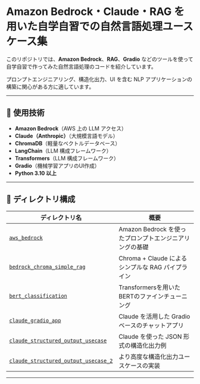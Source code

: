 # Amazon Bedrock・Claude・RAG を用いた自学自習での自然言語処理ユースケース集

このリポジトリでは、**Amazon Bedrock**、**RAG**、**Gradio** などのツールを使って自学自習で作ってみた自然言語処理のコードを紹介しています。

プロンプトエンジニアリング、構造化出力、UI を含む NLP アプリケーションの構築に関心がある方に適しています。

---

## 🔧 使用技術

- **Amazon Bedrock**（AWS 上の LLM アクセス）
- **Claude（Anthropic）**（大規模言語モデル）
- **ChromaDB**（軽量なベクトルデータベース）
- **LangChain**（LLM 構成フレームワーク）
- **Transformers**（LLM 構成フレームワーク）
- **Gradio**（機械学習アプリのUI作成）
- **Python 3.10 以上**

---

## 📁 ディレクトリ構成

| ディレクトリ名 | 概要 |
|----------------|------|
| [`aws_bedrock`](./aws_bedrock) | Amazon Bedrock を使ったプロンプトエンジニアリングの基礎 |
| [`bedrock_chroma_simple_rag`](./bedrock_chroma_simple_rag) | Chroma + Claude によるシンプルな RAG パイプライン |
| [`bert_classification`](./bert_classification) | Transformersを用いたBERTのファインチューニング |
| [`claude_gradio_app`](./claude_gradio_app) | Claude を活用した Gradio ベースのチャットアプリ |
| [`claude_structured_output_usecase`](./claude_structured_output_usecase) | Claude を使った JSON 形式の構造化出力例 |
| [`claude_structured_output_usecase_2`](./claude_structured_output_usecase_2) | より高度な構造化出力ユースケースの実装 |


---
